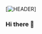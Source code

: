 [![HEADER](https://www.canva.com/design/DAFc-hHgTPY/zVQGSJ6MFZ2YLwixjkdixQ/edit?utm_content=DAFc-hHgTPY&utm_campaign=designshare&utm_medium=link2&utm_source=sharebutton.png)]
### Hi there 👋

